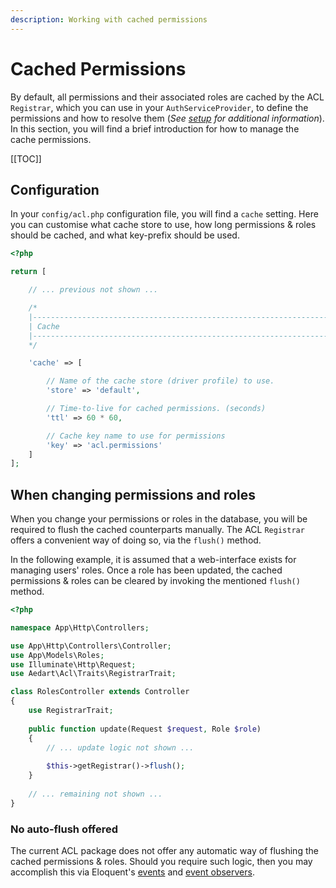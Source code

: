 ```yaml
---
description: Working with cached permissions
---
```


# Cached Permissions

By default, all permissions and their associated roles are cached by the ACL `Registrar`, which you can use in your `AuthServiceProvider`, to define the permissions and how to resolve them (_See [setup](./setup.md) for additional information_).
In this section, you will find a brief introduction for how to manage the cache permissions. 

[[TOC]]

## Configuration

In your `config/acl.php` configuration file, you will find a `cache` setting.
Here you can customise what cache store to use, how long permissions & roles should be cached, and what key-prefix should be used. 

```php
<?php

return [

    // ... previous not shown ...

    /*
    |--------------------------------------------------------------------------
    | Cache
    |--------------------------------------------------------------------------
    */

    'cache' => [

        // Name of the cache store (driver profile) to use.
        'store' => 'default',

        // Time-to-live for cached permissions. (seconds)
        'ttl' => 60 * 60,

        // Cache key name to use for permissions
        'key' => 'acl.permissions'
    ]
];
```

## When changing permissions and roles

When you change your permissions or roles in the database, you will be required to flush the cached counterparts manually.
The ACL `Registrar` offers a convenient way of doing so, via the `flush()` method.

In the following example, it is assumed that a web-interface exists for managing users' roles.
Once a role has been updated, the cached permissions & roles can be cleared by invoking the mentioned `flush()` method.

```php
<?php

namespace App\Http\Controllers;

use App\Http\Controllers\Controller;
use App\Models\Roles;
use Illuminate\Http\Request;
use Aedart\Acl\Traits\RegistrarTrait;

class RolesController extends Controller
{
    use RegistrarTrait;
    
    public function update(Request $request, Role $role)
    {
        // ... update logic not shown ...
        
        $this->getRegistrar()->flush();    
    }
    
    // ... remaining not shown ...
}
```

### No auto-flush offered

The current ACL package does not offer any automatic way of flushing the cached permissions & roles.
Should you require such logic, then you may accomplish this via Eloquent's [events](https://laravel.com/docs/11.x/eloquent#events) and [event observers](https://laravel.com/docs/11.x/eloquent#observers).


